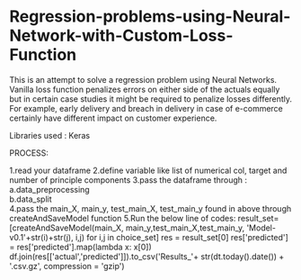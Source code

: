 # Regression-problems-using-Neural-Network-with-Custom-Loss-Function

This is an attempt to solve a regression problem using Neural Networks. Vanilla loss function penalizes errors on either side of the actuals equally but in certain case studies it might be required to penalize losses differently. For example, early delivery and breach in delivery in case of e-commerce  certainly have different impact on customer experience.

Libraries used : Keras

PROCESS:

1.read your dataframe
2.define variable like list of numerical col, target and number of principle components
3.pass the dataframe through :
   a.data_preprocessing  
   b.data_split  
4.pass the main_X, main_y, test_main_X, test_main_y found in above through createAndSaveModel function
5.Run the below line of codes:
    result_set=[createAndSaveModel(main_X, main_y,test_main_X,test_main_y, 'Model-v0.1'+str(i)+str(j), i,j) for i,j in choice_set]
    res = result_set[0]
    res['predicted'] = res['predicted'].map(lambda x: x[0])
    df.join(res[['actual','predicted']]).to_csv('Results_'+ str(dt.today().date()) + '.csv.gz', compression = 'gzip')


